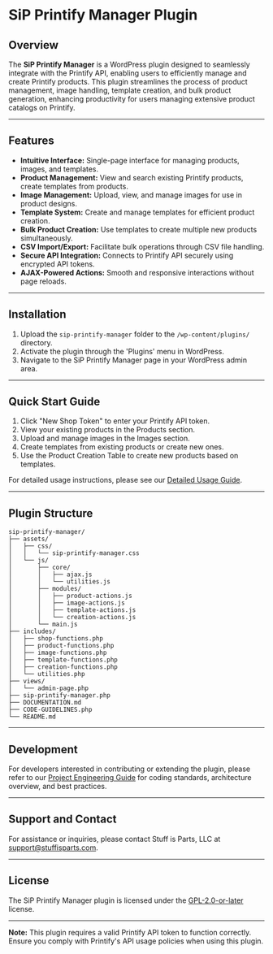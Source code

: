 # SiP Printify Manager Plugin

## Overview

The **SiP Printify Manager** is a WordPress plugin designed to seamlessly integrate with the Printify API, enabling users to efficiently manage and create Printify products. This plugin streamlines the process of product management, image handling, template creation, and bulk product generation, enhancing productivity for users managing extensive product catalogs on Printify.

---

## Features

- **Intuitive Interface:** Single-page interface for managing products, images, and templates.
- **Product Management:** View and search existing Printify products, create templates from products.
- **Image Management:** Upload, view, and manage images for use in product designs.
- **Template System:** Create and manage templates for efficient product creation.
- **Bulk Product Creation:** Use templates to create multiple new products simultaneously.
- **CSV Import/Export:** Facilitate bulk operations through CSV file handling.
- **Secure API Integration:** Connects to Printify API securely using encrypted API tokens.
- **AJAX-Powered Actions:** Smooth and responsive interactions without page reloads.

---

## Installation

1. Upload the `sip-printify-manager` folder to the `/wp-content/plugins/` directory.
2. Activate the plugin through the 'Plugins' menu in WordPress.
3. Navigate to the SiP Printify Manager page in your WordPress admin area.

---

## Quick Start Guide

1. Click "New Shop Token" to enter your Printify API token.
2. View your existing products in the Products section.
3. Upload and manage images in the Images section.
4. Create templates from existing products or create new ones.
5. Use the Product Creation Table to create new products based on templates.

For detailed usage instructions, please see our [Detailed Usage Guide](DETAILED_USAGE.md).

---

## Plugin Structure
```
sip-printify-manager/
├── assets/
│   ├── css/
│   │   └── sip-printify-manager.css
│   └── js/
│       ├── core/
│       │   ├── ajax.js
│       │   └── utilities.js
│       ├── modules/
│       │   ├── product-actions.js
│       │   ├── image-actions.js
│       │   ├── template-actions.js
│       │   └── creation-actions.js
│       └── main.js
├── includes/
│   ├── shop-functions.php
│   ├── product-functions.php
│   ├── image-functions.php
│   ├── template-functions.php
│   ├── creation-functions.php
│   └── utilities.php
├── views/
│   └── admin-page.php
├── sip-printify-manager.php
├── DOCUMENTATION.md
├── CODE-GUIDELINES.php
└── README.md
```
---

## Development

For developers interested in contributing or extending the plugin, please refer to our [Project Engineering Guide](PROJECT_ENGINEERING_GUIDE.md) for coding standards, architecture overview, and best practices.

---

## Support and Contact

For assistance or inquiries, please contact Stuff is Parts, LLC at [support@stuffisparts.com](mailto:support@stuffisparts.com).

---

## License

The SiP Printify Manager plugin is licensed under the [GPL-2.0-or-later](https://www.gnu.org/licenses/old-licenses/gpl-2.0.en.html) license.

---

**Note:** This plugin requires a valid Printify API token to function correctly. Ensure you comply with Printify's API usage policies when using this plugin.